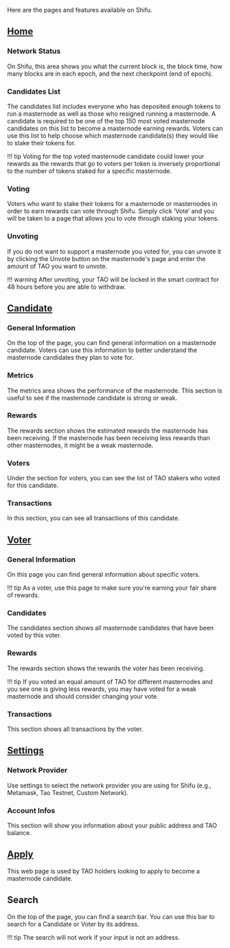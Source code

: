 Here are the pages and features available on Shifu.

## [Home](https://shifu.tao.network/)
### Network Status
On Shifu, this area shows you what the current block is, the block time, how many blocks are in each epoch, and the next checkpoint (end of epoch).


### Candidates List
The candidates list includes everyone who has deposited enough tokens to run a masternode as well as those who resigned running a masternode.
A candidate is required to be one of the top 150 most voted masternode candidates on this list to become a masternode earning rewards.
Voters can use this list to help choose which masternode candidate(s) they would like to stake their tokens for.

!!! tip
    Voting for the top voted masternode candidate could lower your rewards as the rewards that go to voters per token is inversely proportional to the number of tokens staked for a specific masternode.


### Voting
Voters who want to stake their tokens for a masternode or masternodes in order to earn rewards can vote through Shifu.
Simply click ‘Vote’ and you will be taken to a page that allows you to vote through staking your tokens.


### Unvoting
If you do not want to support a masternode you voted for, you can unvote it by clicking the Unvote button on the masternode's page and enter the amount of TAO you want to unvote.

!!! warning
    After unvoting, your TAO will be locked in the smart contract for 48 hours before you are able to withdraw.


## [Candidate](https://shifu.tao.network/candidate/0x98ffa09ae64a3ad63289ee0def385e6455b777e5)
### General Information
On the top of the page, you can find general information on a masternode candidate.
Voters can use this information to better understand the masternode candidates they plan to vote for.


### Metrics
The metrics area shows the performance of the masternode.
This section is useful to see if the masternode candidate is strong or weak.


### Rewards
The rewards section shows the estimated rewards the masternode has been receiving.
If the masternode has been receiving less rewards than other masternodes, it might be a weak masternode.


### Voters
Under the section for voters, you can see the list of TAO stakers who voted for this candidate.


### Transactions
In this section, you can see all transactions of this candidate.


## [Voter](https://shifu.tao.network/voter/0x82d83629f48b690226af91547cbfbfc8a52b73e6)
### General Information
On this page you can find general information about specific voters.

!!! tip
    As a voter, use this page to make sure you're earning your fair share of rewards.


### Candidates
The candidates section shows all masternode candidates that have been voted by this voter.

### Rewards
The rewards section shows the rewards the voter has been receiving.

!!! tip
    If you voted an equal amount of TAO for different masternodes and you see one is giving less rewards, you may have voted for a weak masternode and should consider changing your vote.


### Transactions
This section shows all transactions by the voter.


## [Settings](https://shifu.tao.network/setting)
### Network Provider
Use settings to select the network provider you are using for Shifu (e.g., Metamask, Tao Testnet, Custom Network).


### Account Infos
This section will show you information about your public address and TAO balance.


## [Apply](https://shifu.tao.network/apply)
This web page is used by TAO holders looking to apply to become a masternode candidate.

## Search
On the top of the page, you can find a search bar.
You can use this bar to search for a Candidate or Voter by its address.

!!! tip
    The search will not work if your input is not an address.
